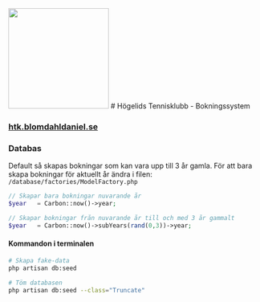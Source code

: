 <img src="http://htk.blomdahldaniel.se/img/htk-logo.svg" width="200">
# Högelids Tennisklubb - Bokningssystem

### [htk.blomdahldaniel.se](http://htk.blomdahldaniel.se/)

### Databas
Default så skapas bokningar som kan vara upp till 3 år gamla.
För att bara skapa bokningar för aktuellt år ändra i filen:
`/database/factories/ModelFactory.php`

```php
// Skapar bara bokningar nuvarande år
$year   = Carbon::now()->year;
```

```php
// Skapar bokningar från nuvarande år till och med 3 år gammalt
$year   = Carbon::now()->subYears(rand(0,3))->year;
```



#### Kommandon i terminalen
```bash
# Skapa fake-data
php artisan db:seed

# Töm databasen
php artisan db:seed --class="Truncate"
```
